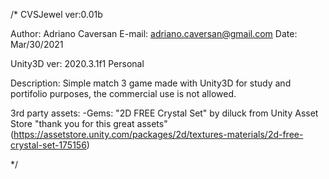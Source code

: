 /*
CVSJewel ver:0.01b

Author: Adriano Caversan
E-mail: adriano.caversan@gmail.com
Date: Mar/30/2021

Unity3D ver: 2020.3.1f1 Personal

Description: Simple match 3 game made with Unity3D for study and portifolio purposes, the commercial use is not allowed.

3rd party assets:
-Gems: "2D FREE Crystal Set" by diluck from Unity Asset Store "thank you for this great assets" (https://assetstore.unity.com/packages/2d/textures-materials/2d-free-crystal-set-175156)

*/
